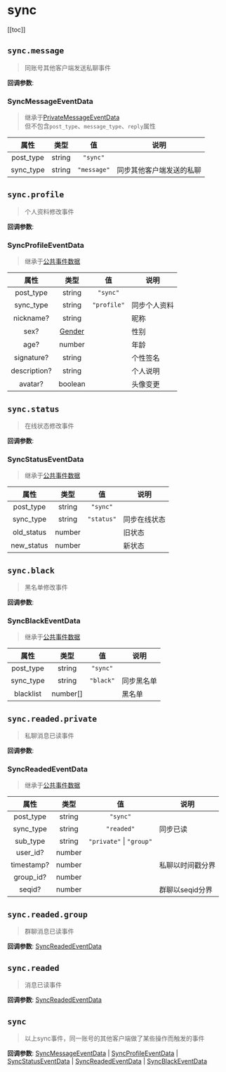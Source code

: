 # sync

[[toc]]

## `sync.message`

> 同账号其他客户端发送私聊事件

**回调参数**:

### SyncMessageEventData

> 继承于[PrivateMessageEventData](../api/应用类api.md#privatemessageeventdata)  
> 但不包含`post_type`、`message_type`、`reply`属性

|属性|类型|值|说明|
:--:|:-:|:--:|-
post_type|string|`"sync"`|
sync_type|string|`"message"`| 同步其他客户端发送的私聊

## `sync.profile`

> 个人资料修改事件

**回调参数**:

### SyncProfileEventData

> 继承于[公共事件数据](../api/应用类api.md#commoneventdata)

|属性|类型|值|说明|
:--:|:-:|:--:|-
post_type|string|`"sync"`|
sync_type|string|`"profile"`| 同步个人资料
nickname?|string||昵称
sex?|[Gender](../api/index.md#gender)||性别
age?|number||年龄
signature?|string||个性签名
description?|string||个人说明
avatar?|boolean||头像变更

## `sync.status`

> 在线状态修改事件

**回调参数**:

### SyncStatusEventData

> 继承于[公共事件数据](../api/应用类api.md#commoneventdata)

|属性|类型|值|说明|
:--:|:-:|:--:|-
post_type|string|`"sync"`|
sync_type|string|`"status"`|同步在线状态
old_status|number||旧状态
new_status|number||新状态

## `sync.black` <Badge text="弃用" type="warn"/>

> 黑名单修改事件

**回调参数**:

### SyncBlackEventData

> 继承于[公共事件数据](../api/应用类api.md#commoneventdata)

|属性|类型|值|说明|
:--:|:-:|:--:|-
post_type|string|`"sync"`|
sync_type|string|`"black"`|同步黑名单
blacklist|number[]||黑名单

## `sync.readed.private`

> 私聊消息已读事件

**回调参数**:

### SyncReadedEventData

> 继承于[公共事件数据](../api/应用类api.md#commoneventdata)

|属性|类型|值|说明|
:--:|:-:|:--:|-
post_type|string|`"sync"`|
sync_type|string|`"readed"`|同步已读
sub_type|string|`"private"` \| `"group"`|
user_id?|number||
timestamp?|number||私聊以时间戳分界
group_id?|number||
seqid?|number||群聊以seqid分界

## `sync.readed.group`

> 群聊消息已读事件

**回调参数**:
[SyncReadedEventData](#syncreadedeventdata)

## `sync.readed`

> 消息已读事件

**回调参数**:
[SyncReadedEventData](#syncreadedeventdata)

## `sync`

> 以上sync事件，同一账号的其他客户端做了某些操作而触发的事件

**回调参数**:
[SyncMessageEventData](#syncmessageeventdata) | [SyncProfileEventData](#syncprofileeventdata) | [SyncStatusEventData](#syncstatuseventdata) | [SyncReadedEventData](#syncreadedeventdata) | [SyncBlackEventData](#syncblackeventdata)
